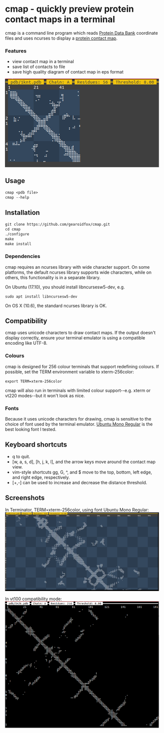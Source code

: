 # cmap - quickly preview protein contact maps in a terminal

cmap is a command line program which reads [Protein Data Bank](http://pdb101.rcsb.org/learn/guide-to-understanding-pdb-data/introduction) coordinate files and uses ncurses to display a [protein contact map](https://en.wikipedia.org/wiki/Protein_contact_map).

### Features

- view contact map in a terminal
- save list of contacts to file
- save high quality diagram of contact map in eps format

![Screenshot](screenshots/screenshot1.png?raw=true)

## Usage

    cmap <pdb file>
    cmap --help

## Installation

    git clone https://github.com/gearoidfox/cmap.git
    cd cmap
    ./configure
    make
    make install

### Dependencies

cmap requires an ncurses library with wide character support. On some platforms, the default ncurses library supports wide characters, while on others, this functionality is in a separate library.

On Ubuntu (17.10), you should install libncursesw5-dev, e.g.

    sudo apt install libncursesw5-dev

On OS X (10.6), the standard ncurses library is OK.

## Compatibility

cmap uses unicode characters to draw contact maps. If the output doesn't display correctly, ensure your terminal emulator is using a compatible encoding like UTF-8. 

### Colours

cmap is designed for 256 colour terminals that support redefining colours. If possible, set the TERM environment variable to xterm-256color:

    export TERM=xterm-256color

cmap will also run in terminals with limited colour support--e.g. xterm or vt220 modes--but it won't look as nice. 

### Fonts

Because it uses unicode characters for drawing, cmap is sensitive to the choice of font used by the terminal emulator. [Ubuntu Mono Regular](https://design.ubuntu.com/font/) is the best looking font I tested.

## Keyboard shortcuts

- q to quit.
- [w, a, s, d], [h, j, k, l], and the arrow keys move around the contact map view.
- vim-style shortcuts gg, G, ^, and $ move to the top, bottom, left edge, and right edge, respectively.
- [+,-] can be used to increase and decrease the distance threshold.

## Screenshots

In Terminator, TERM=xterm-256color, using font Ubuntu Mono Regular:
![Screenshot](screenshots/screenshot2.png?raw=true)

In vt100 compatibility mode:
![Screenshot](screenshots/screenshot3.png?raw=true)
